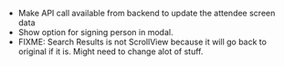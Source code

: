 - Make API call available from backend to update the attendee screen data
- Show option for signing person in modal.
- FIXME: Search Results is not ScrollView because it will go back to original if it is. Might need to change alot of stuff.
